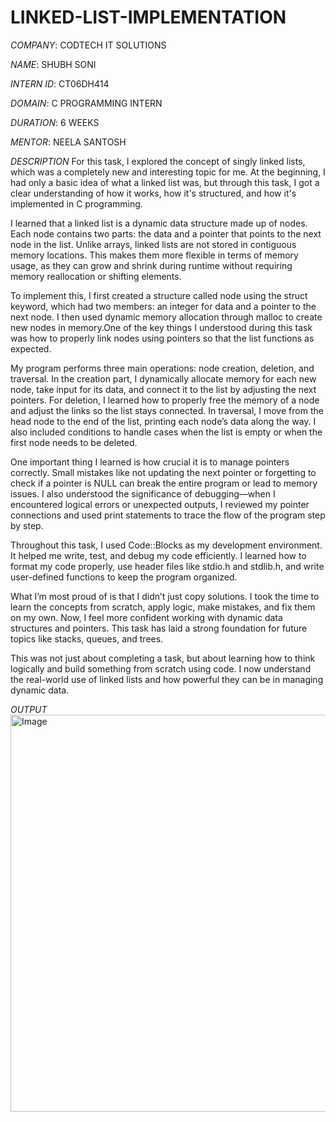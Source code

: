 # LINKED-LIST-IMPLEMENTATION

*COMPANY*: CODTECH IT SOLUTIONS

*NAME*: SHUBH SONI

*INTERN ID*: CT06DH414

*DOMAIN*: C PROGRAMMING INTERN

*DURATION*: 6 WEEKS

*MENTOR*: NEELA SANTOSH

*DESCRIPTION* For this task, I explored the concept of singly linked lists, which was a completely new and interesting topic for me. At the beginning, I had only a basic idea of what a linked list was, but through this task, I got a clear understanding of how it works, how it's structured, and how it's implemented in C programming.

I learned that a linked list is a dynamic data structure made up of nodes. Each node contains two parts: the data and a pointer that points to the next node in the list. Unlike arrays, linked lists are not stored in contiguous memory locations. This makes them more flexible in terms of memory usage, as they can grow and shrink during runtime without requiring memory reallocation or shifting elements.

To implement this, I first created a structure called node using the struct keyword, which had two members: an integer for data and a pointer to the next node. I then used dynamic memory allocation through malloc to create new nodes in memory.One of the key things I understood during this task was how to properly link nodes using pointers so that the list functions as expected.

My program performs three main operations: node creation, deletion, and traversal. In the creation part, I dynamically allocate memory for each new node, take input for its data, and connect it to the list by adjusting the next pointers. For deletion, I learned how to properly free the memory of a node and adjust the links so the list stays connected. In traversal, I move from the head node to the end of the list, printing each node’s data along the way. I also included conditions to handle cases when the list is empty or when the first node needs to be deleted.

One important thing I learned is how crucial it is to manage pointers correctly. Small mistakes like not updating the next pointer or forgetting to check if a pointer is NULL can break the entire program or lead to memory issues. I also understood the significance of debugging—when I encountered logical errors or unexpected outputs, I reviewed my pointer connections and used print statements to trace the flow of the program step by step.

Throughout this task, I used Code::Blocks as my development environment. It helped me write, test, and debug my code efficiently. I learned how to format my code properly, use header files like stdio.h and stdlib.h, and write user-defined functions to keep the program organized.

What I’m most proud of is that I didn’t just copy solutions. I took the time to learn the concepts from scratch, apply logic, make mistakes, and fix them on my own. Now, I feel more confident working with dynamic data structures and pointers. This task has laid a strong foundation for future topics like stacks, queues, and trees.

This was not just about completing a task, but about learning how to think logically and build something from scratch using code. I now understand the real-world use of linked lists and how powerful they can be in managing dynamic data.

*OUTPUT* 
<img width="1102" height="635" alt="Image" src="https://github.com/user-attachments/assets/1d77c946-5585-4640-873d-4d55d31ebac4" />

